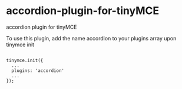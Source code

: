 # accordion-plugin-for-tinyMCE
accordion plugin for tinyMCE

To use this plugin, add the name accordion to your plugins array upon tinymce init

<code>
tinymce.init({
  ...
  plugins: 'accordion'
  ...
});
</code>
